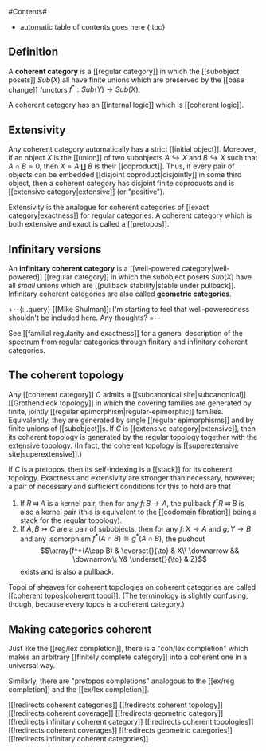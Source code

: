 
#Contents#
* automatic table of contents goes here
{:toc}

## Definition

A **coherent category** is a [[regular category]] in which the [[subobject posets]] $Sub(X)$ all have finite unions which are preserved by the [[base change]] functors $f^*:Sub(Y)\to Sub(X)$.

A coherent category has an [[internal logic]] which is [[coherent logic]].


## Extensivity

Any coherent category automatically has a strict [[initial object]].  Moreover, if an object $X$ is the [[union]] of two subobjects $A\hookrightarrow X$ and $B\hookrightarrow X$ such that $A\cap B = 0$, then $X = A\amalg B$ is their [[coproduct]].  Thus, if every pair of objects can be embedded [[disjoint coproduct|disjointly]] in some third object, then a coherent category has disjoint finite coproducts and is [[extensive category|extensive]] (or "positive").

Extensivity is the analogue for coherent categories of [[exact category|exactness]] for regular categories.  A coherent category which is both extensive and exact is called a [[pretopos]].


## Infinitary versions ##

An **infinitary coherent category** is a [[well-powered category|well-powered]] [[regular category]] in which the subobject posets $Sub(X)$ have all _small_ unions which are [[pullback stability|stable under pullback]].  Infinitary coherent categories are also called __geometric categories__.

+--{: .query}
[[Mike Shulman]]: I'm starting to feel that well-poweredness shouldn't be included here.  Any thoughts?
=--

See [[familial regularity and exactness]] for a general description of the spectrum from regular categories through finitary and infinitary coherent categories.


## The coherent topology

Any [[coherent category]] $C$ admits a [[subcanonical site|subcanonical]] [[Grothendieck topology]] in which the covering families are generated by finite, jointly [[regular epimorphism|regular-epimorphic]] families.  Equivalently, they are generated by single [[regular epimorphisms]] and by finite unions of [[subobject]]s.  If $C$ is [[extensive category|extensive]], then its coherent topology is generated by the regular topology together with the extensive topology.  (In fact, the coherent topology is [[superextensive site|superextensive]].)

If $C$ is a pretopos, then its self-indexing is a [[stack]] for its coherent topology.  Exactness and extensivity are stronger than necessary, however; a pair of necessary and sufficient conditions for this to hold are that
1. If $R\;\rightrightarrows\; A$ is a kernel pair, then for any $f\colon B\to A$, the pullback $f^*R \;\rightrightarrows\; B$ is also a kernel pair (this is equivalent to the [[codomain fibration]] being a stack for the regular topology).
1. If $A,B \rightarrowtail C$ are a pair of subobjects, then for any $f\colon X\to A$ and $g\colon Y\to B$ and any isomorphism $f^*(A\cap B) \cong g^*(A\cap B)$, the pushout
  $$\array{f^*(A\cap B) & \overset{}{\to} & X\\
  \downarrow && \downarrow\\
  Y& \underset{}{\to} & Z}$$
  exists and is also a pullback.

Topoi of sheaves for coherent topologies on coherent categories are called [[coherent topos|coherent topoi]].  (The terminology is slightly confusing, though, because every topos is a coherent category.)


## Making categories coherent

Just like the [[reg/lex completion]], there is a "coh/lex completion" which makes an arbitrary [[finitely complete category]] into a coherent one in a universal way.

Similarly, there are "pretopos completions" analogous to the [[ex/reg completion]] and the [[ex/lex completion]].


[[!redirects coherent categories]]
[[!redirects coherent topology]]
[[!redirects coherent coverage]]
[[!redirects geometric category]]
[[!redirects infinitary coherent category]]
[[!redirects coherent topologies]]
[[!redirects coherent coverages]]
[[!redirects geometric categories]]
[[!redirects infinitary coherent categories]]